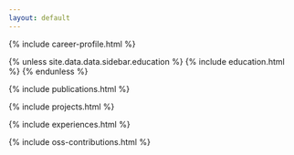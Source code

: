 ```yaml
---
layout: default
---
```



{% include career-profile.html %}

{% unless site.data.data.sidebar.education %}
  {% include education.html %}
{% endunless %}


{% include publications.html %}

{% include projects.html %}

{% include experiences.html %}

<!-- {% include skills.html %} -->

{% include oss-contributions.html %}

<!-- ---
# Feel free to add content and custom Front Matter to this file.
# To modify the layout, see https://jekyllrb.com/docs/themes/#overriding-theme-defaults

layout: home
--- -->
